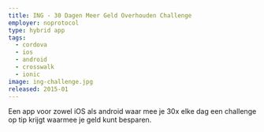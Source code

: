 ```yaml
---
title: ING - 30 Dagen Meer Geld Overhouden Challenge
employer: noprotocol
type: hybrid app
tags:
  - cordova
  - ios
  - android
  - crosswalk
  - ionic
image: ing-challenge.jpg
released: 2015-01
---
```


Een app voor zowel iOS als android waar mee je 30x elke dag een challenge op tip krijgt waarmee je geld kunt besparen.
